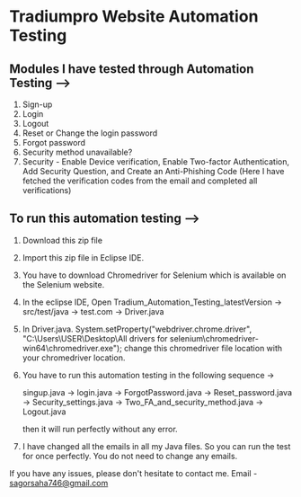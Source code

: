 # Tradiumpro Website Automation Testing

## Modules I have tested through Automation Testing -->
1. Sign-up
2. Login
3. Logout
4. Reset or Change the login password
5. Forgot password
6. Security method unavailable?
7. Security - Enable Device verification, Enable Two-factor Authentication, Add Security Question, and Create an Anti-Phishing Code (Here I have fetched the verification codes from the email and completed all verifications)





## To run this automation testing -->

1. Download this zip file
2. Import this zip file in Eclipse IDE.
3. You have to download Chromedriver for Selenium which is available on the Selenium website.
4. In the eclipse IDE, Open Tradium_Automation_Testing_latestVersion -> src/test/java -> test.com -> Driver.java
5. In Driver.java. System.setProperty("webdriver.chrome.driver", "C:\\Users\\USER\\Desktop\\All drivers for selenium\\chromedriver-win64\\chromedriver.exe"); change this chromedriver file location with your chromedriver location.

6. You have to run this automation testing in the following sequence ->

    singup.java -> login.java -> ForgotPassword.java -> Reset_password.java -> Security_settings.java -> Two_FA_and_security_method.java -> Logout.java

   then it will run perfectly without any error.

7. I have changed all the emails in all my Java files. So you can run the test for once perfectly. You do not need to change any emails.

If you have any issues, please don't hesitate to contact me.
Email - sagorsaha746@gmail.com
